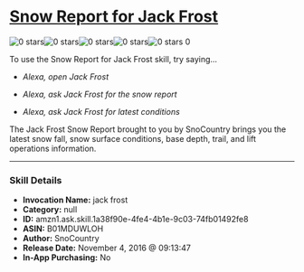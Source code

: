 # [Snow Report for Jack Frost](http://alexa.amazon.com/#skills/amzn1.ask.skill.1a38f90e-4fe4-4b1e-9c03-74fb01492fe8)
![0 stars](../../images/ic_star_border_black_18dp_1x.png)![0 stars](../../images/ic_star_border_black_18dp_1x.png)![0 stars](../../images/ic_star_border_black_18dp_1x.png)![0 stars](../../images/ic_star_border_black_18dp_1x.png)![0 stars](../../images/ic_star_border_black_18dp_1x.png) 0

To use the Snow Report for Jack Frost skill, try saying...

* *Alexa, open Jack Frost*

* *Alexa, ask Jack Frost for the snow report*

* *Alexa, ask Jack Frost for latest conditions*

The Jack Frost Snow Report brought to you by SnoCountry brings you the latest snow fall, snow surface conditions,  base depth, trail, and lift operations information.

***

### Skill Details

* **Invocation Name:** jack frost
* **Category:** null
* **ID:** amzn1.ask.skill.1a38f90e-4fe4-4b1e-9c03-74fb01492fe8
* **ASIN:** B01MDUWLOH
* **Author:** SnoCountry
* **Release Date:** November 4, 2016 @ 09:13:47
* **In-App Purchasing:** No

